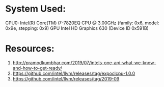 # System Used:
CPU0: Intel(R) Core(TM) i7-7820EQ CPU @ 3.00GHz (family: 0x6, model: 0x9e, stepping: 0x9)
GPU	Intel HD Graphics 630 (Device ID 0x591B)

# Resources:
1) http://pramodkumbhar.com/2019/07/intels-one-api-what-we-know-and-how-to-get-ready/
2) https://github.com/intel/llvm/releases/tag/expoclcpu-1.0.0
3) https://github.com/intel/llvm/releases/tag/2019-09
